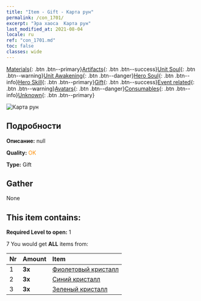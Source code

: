 ```yaml
---
title: "Item - Gift - Карта рун"
permalink: /con_1701/
excerpt: "Эра хаоса  Карта рун"
last_modified_at: 2021-08-04
locale: ru
ref: "con_1701.md"
toc: false
classes: wide
---
```

 [Materials](/ItemsRU/){: .btn .btn--primary}[Artifacts](/ItemsRU/Artifacts/){: .btn .btn--success}[Unit Soul](/ItemsRU/UnitSoul/){: .btn .btn--warning}[Unit Awakening](/ItemsRU/UnitAwakening/){: .btn .btn--danger}[Hero Soul](/ItemsRU/HeroSoul/){: .btn .btn--info}[Hero Skill](/ItemsRU/HeroSkill/){: .btn .btn--primary}[Gift](/ItemsRU/Gift/){: .btn .btn--success}[Event related](/ItemsRU/Events/){: .btn .btn--warning}[Avatars](/ItemsRU/Avatars/){: .btn .btn--danger}[Consumables](/ItemsRU/Consumables/){: .btn .btn--info}[Unknown](/ItemsRU/Unknown/){: .btn .btn--primary}

 ![Карта рун](/images/t/i_907317.png)

## Подробности
 **Описание:** null

 **Quality:** <span style="color: #FF8C00">OK</span>

 **Type:** Gift

## Gather

  None

## This item contains:

 **Required Level to open:** 1

 7 You would get **ALL** items  from:

  | Nr | Amount |     Item    |
  |:---|:-------|:------------|
  | 1 |  **3x** | [Фиолетовый кристалл](/ItemsRU/con_720/) |  | 
  | 2 |  **3x** | [Синий кристалл](/ItemsRU/con_716/) |  | 
  | 3 |  **3x** | [Зеленый кристалл](/ItemsRU/con_711/) |  | 

